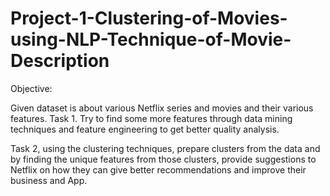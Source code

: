 # Project-1-Clustering-of-Movies-using-NLP-Technique-of-Movie-Description
 Objective:


Given dataset is about various Netflix series and movies and their various features. 
Task 1. Try to find some more features through data mining techniques and feature engineering to get better quality analysis.

Task 2, using the clustering techniques, prepare clusters from the data and by finding the unique features from those clusters, provide suggestions to Netflix on how they can give better recommendations and improve their business and App.

